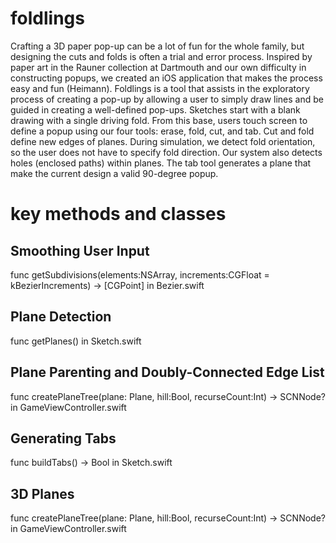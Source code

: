 foldlings
=========

Crafting a 3D paper pop-up can be a lot of fun for the whole family, but designing the cuts and folds is often a trial and error process.  Inspired by paper art in the Rauner collection at Dartmouth and our own difficulty in constructing popups, we created an iOS application that makes the process easy and fun (Heimann).   Foldlings is a tool that assists in the exploratory process of creating a pop-up by allowing a user to simply draw lines and be guided in creating a well-defined pop-ups.  Sketches start with a blank drawing with a single driving fold. From this base, users touch screen to define a popup using our four tools: erase, fold, cut, and tab.  Cut and fold define new edges of planes.  During simulation, we detect fold orientation, so the user does not have to specify fold direction.  Our system also detects holes (enclosed paths) within planes.  The tab tool generates a plane that make the current design a valid 90-degree popup.

key methods and classes
=========

Smoothing User Input 
-----------------------------------
func getSubdivisions(elements:NSArray, increments:CGFloat = kBezierIncrements) -> [CGPoint] in Bezier.swift

Plane Detection
-----------------------------------
func getPlanes() in Sketch.swift

Plane Parenting and Doubly-Connected Edge List
-----------------------------------
func createPlaneTree(plane: Plane, hill:Bool, recurseCount:Int) -> SCNNode? in GameViewController.swift

Generating Tabs
-----------------------------------
func buildTabs() -> Bool in Sketch.swift

3D Planes
-----------------------------------
func createPlaneTree(plane: Plane, hill:Bool, recurseCount:Int) -> SCNNode? in GameViewController.swift
